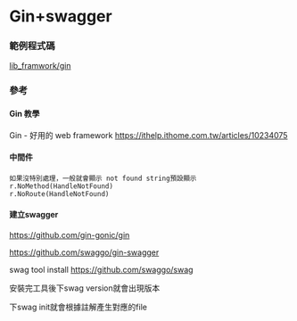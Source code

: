 # Gin+swagger

### 範例程式碼

[lib\_framwork/gin](https://github.com/yumememooo/go-my-playground/tree/main/2.\_advance/lib\_framwork/gin)

### 參考

#### Gin 教學

Gin - 好用的 web framework https://ithelp.ithome.com.tw/articles/10234075

#### 中間件

```
如果沒特別處理，一般就會顯示 not found string預設顯示
r.NoMethod(HandleNotFound)
r.NoRoute(HandleNotFound)
```



#### 建立swagger

https://github.com/gin-gonic/gin

https://github.com/swaggo/gin-swagger

swag tool install https://github.com/swaggo/swag

安裝完工具後下swag version就會出現版本

下swag init就會根據註解產生對應的file
